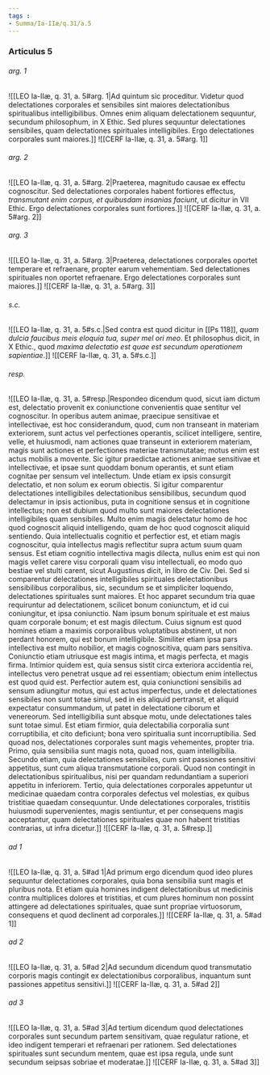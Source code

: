 ```yaml
---
tags : 
- Summa/Ia-IIæ/q.31/a.5
---
```


### Articulus 5

###### arg. 1
![[LEO Ia-IIæ, q. 31, a. 5#arg. 1|Ad quintum sic proceditur. Videtur quod delectationes corporales et sensibiles sint maiores delectationibus spiritualibus intelligibilibus. Omnes enim aliquam delectationem sequuntur, secundum philosophum, in X Ethic. Sed plures sequuntur delectationes sensibiles, quam delectationes spirituales intelligibiles. Ergo delectationes corporales sunt maiores.]]
![[CERF Ia-IIæ, q. 31, a. 5#arg. 1]]

###### arg. 2
![[LEO Ia-IIæ, q. 31, a. 5#arg. 2|Praeterea, magnitudo causae ex effectu cognoscitur. Sed delectationes corporales habent fortiores effectus, *transmutant enim corpus, et quibusdam insanias faciunt*, ut dicitur in VII Ethic. Ergo delectationes corporales sunt fortiores.]]
![[CERF Ia-IIæ, q. 31, a. 5#arg. 2]]

###### arg. 3
![[LEO Ia-IIæ, q. 31, a. 5#arg. 3|Praeterea, delectationes corporales oportet temperare et refraenare, propter earum vehementiam. Sed delectationes spirituales non oportet refraenare. Ergo delectationes corporales sunt maiores.]]
![[CERF Ia-IIæ, q. 31, a. 5#arg. 3]]

###### s.c.
![[LEO Ia-IIæ, q. 31, a. 5#s.c.|Sed contra est quod dicitur in [[Ps 118]], *quam dulcia faucibus meis eloquia tua, super mel ori meo*. Et philosophus dicit, in X Ethic., quod *maxima delectatio est quae est secundum operationem sapientiae*.]]
![[CERF Ia-IIæ, q. 31, a. 5#s.c.]]

###### resp.
![[LEO Ia-IIæ, q. 31, a. 5#resp.|Respondeo dicendum quod, sicut iam dictum est, delectatio provenit ex coniunctione convenientis quae sentitur vel cognoscitur. In operibus autem animae, praecipue sensitivae et intellectivae, est hoc considerandum, quod, cum non transeant in materiam exteriorem, sunt actus vel perfectiones operantis, scilicet intelligere, sentire, velle, et huiusmodi, nam actiones quae transeunt in exteriorem materiam, magis sunt actiones et perfectiones materiae transmutatae; motus enim est actus mobilis a movente. Sic igitur praedictae actiones animae sensitivae et intellectivae, et ipsae sunt quoddam bonum operantis, et sunt etiam cognitae per sensum vel intellectum. Unde etiam ex ipsis consurgit delectatio, et non solum ex eorum obiectis. Si igitur comparentur delectationes intelligibiles delectationibus sensibilibus, secundum quod delectamur in ipsis actionibus, puta in cognitione sensus et in cognitione intellectus; non est dubium quod multo sunt maiores delectationes intelligibiles quam sensibiles. Multo enim magis delectatur homo de hoc quod cognoscit aliquid intelligendo, quam de hoc quod cognoscit aliquid sentiendo. Quia intellectualis cognitio et perfectior est, et etiam magis cognoscitur, quia intellectus magis reflectitur supra actum suum quam sensus. Est etiam cognitio intellectiva magis dilecta, nullus enim est qui non magis vellet carere visu corporali quam visu intellectuali, eo modo quo bestiae vel stulti carent, sicut Augustinus dicit, in libro de Civ. Dei. Sed si comparentur delectationes intelligibiles spirituales delectationibus sensibilibus corporalibus, sic, secundum se et simpliciter loquendo, delectationes spirituales sunt maiores. Et hoc apparet secundum tria quae requiruntur ad delectationem, scilicet bonum coniunctum, et id cui coniungitur, et ipsa coniunctio. Nam ipsum bonum spirituale et est maius quam corporale bonum; et est magis dilectum. Cuius signum est quod homines etiam a maximis corporalibus voluptatibus abstinent, ut non perdant honorem, qui est bonum intelligibile. Similiter etiam ipsa pars intellectiva est multo nobilior, et magis cognoscitiva, quam pars sensitiva. Coniunctio etiam utriusque est magis intima, et magis perfecta, et magis firma. Intimior quidem est, quia sensus sistit circa exteriora accidentia rei, intellectus vero penetrat usque ad rei essentiam; obiectum enim intellectus est quod quid est. Perfectior autem est, quia coniunctioni sensibilis ad sensum adiungitur motus, qui est actus imperfectus, unde et delectationes sensibiles non sunt totae simul, sed in eis aliquid pertransit, et aliquid expectatur consummandum, ut patet in delectatione ciborum et venereorum. Sed intelligibilia sunt absque motu, unde delectationes tales sunt totae simul. Est etiam firmior, quia delectabilia corporalia sunt corruptibilia, et cito deficiunt; bona vero spiritualia sunt incorruptibilia. Sed quoad nos, delectationes corporales sunt magis vehementes, propter tria. Primo, quia sensibilia sunt magis nota, quoad nos, quam intelligibilia. Secundo etiam, quia delectationes sensibiles, cum sint passiones sensitivi appetitus, sunt cum aliqua transmutatione corporali. Quod non contingit in delectationibus spiritualibus, nisi per quandam redundantiam a superiori appetitu in inferiorem. Tertio, quia delectationes corporales appetuntur ut medicinae quaedam contra corporales defectus vel molestias, ex quibus tristitiae quaedam consequuntur. Unde delectationes corporales, tristitiis huiusmodi supervenientes, magis sentiuntur, et per consequens magis acceptantur, quam delectationes spirituales quae non habent tristitias contrarias, ut infra dicetur.]]
![[CERF Ia-IIæ, q. 31, a. 5#resp.]]

###### ad 1
![[LEO Ia-IIæ, q. 31, a. 5#ad 1|Ad primum ergo dicendum quod ideo plures sequuntur delectationes corporales, quia bona sensibilia sunt magis et pluribus nota. Et etiam quia homines indigent delectationibus ut medicinis contra multiplices dolores et tristitias, et cum plures hominum non possint attingere ad delectationes spirituales, quae sunt propriae virtuosorum, consequens et quod declinent ad corporales.]]
![[CERF Ia-IIæ, q. 31, a. 5#ad 1]]

###### ad 2
![[LEO Ia-IIæ, q. 31, a. 5#ad 2|Ad secundum dicendum quod transmutatio corporis magis contingit ex delectationibus corporalibus, inquantum sunt passiones appetitus sensitivi.]]
![[CERF Ia-IIæ, q. 31, a. 5#ad 2]]

###### ad 3
![[LEO Ia-IIæ, q. 31, a. 5#ad 3|Ad tertium dicendum quod delectationes corporales sunt secundum partem sensitivam, quae regulatur ratione, et ideo indigent temperari et refraenari per rationem. Sed delectationes spirituales sunt secundum mentem, quae est ipsa regula, unde sunt secundum seipsas sobriae et moderatae.]]
![[CERF Ia-IIæ, q. 31, a. 5#ad 3]]

